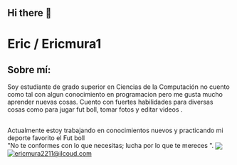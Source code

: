 ## Hi there 👋
<h1> Eric / Ericmura1</h1>

<h2 align="left">Sobre mí:</h2>
<p>Soy estudiante de grado superior en Ciencias de la Computación no cuento como tal con algun conocimiento en programacion pero me gusta mucho aprender nuevas cosas. Cuento con fuertes habilidades para diversas cosas como para jugar fut boll, tomar fotos y editar videos .</p>
<h2></h2>

<p>Actualmente  estoy trabajando en conocimientos nuevos  y practicando mi deporte favorito el Fut boll <br>
"No te conformes con lo que necesitas; lucha por lo que te mereces ".
  <a href="https://www.tiktok.com/@ericmura2211?_t=8pckuoGWh6b&_r=1">
  <img align="center" src="https://img.shields.io/badge/Instagram-000000?style=for-the-badge&logo=instagram&logoColor=white" 
  <img align="center" src="https://img.shields.io/badge/Instagram-000000?style=for-the
<a href="https://www.tiktok.com/@ericmura2211?_t=8pckuoGWh6b&_r=1" target="_blank"> 
  <img align="center" src="https://img.shields.io/badge/Gmail-000000?style=for-the-badge&logo=gmail&logoColor=white" alt="ericmura2211@ilcoud.com" />
</a>

